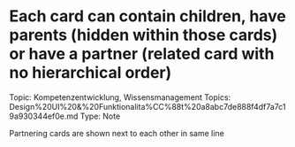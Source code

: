 # Each card can contain children, have parents (hidden within those cards) or have a partner (related card with no hierarchical order)

Topic: Kompetenzentwicklung, Wissensmanagement
Topics: Design%20UI%20&%20Funktionalita%CC%88t%20a8abc7de888f4df7a7c19a930344ef0e.md
Type: Note

Partnering cards are shown next to each other in same line